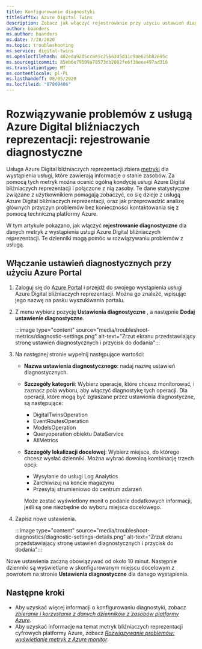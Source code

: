 ```yaml
---
title: Konfigurowanie diagnostyki
titleSuffix: Azure Digital Twins
description: Zobacz jak włączyć rejestrowanie przy użyciu ustawień diagnostycznych.
author: baanders
ms.author: baanders
ms.date: 7/28/2020
ms.topic: troubleshooting
ms.service: digital-twins
ms.openlocfilehash: 402eda92d5cc8e5c2566345d31c9ae625b82695c
ms.sourcegitcommit: 85eb6e79599a78573db2082fe6f3beee497ad316
ms.translationtype: MT
ms.contentlocale: pl-PL
ms.lasthandoff: 08/05/2020
ms.locfileid: "87809406"
---
```

# <a name="troubleshooting-azure-digital-twins-diagnostics-logging"></a>Rozwiązywanie problemów z usługą Azure Digital bliźniaczych reprezentacji: rejestrowanie diagnostyczne

Usługa Azure Digital bliźniaczych reprezentacji zbiera [metryki](troubleshoot-metrics.md) dla wystąpienia usługi, które zawierają informacje o stanie zasobów. Za pomocą tych metryk można ocenić ogólną kondycję usługi Azure Digital bliźniaczych reprezentacji i połączone z nią zasoby. Te dane statystyczne związane z użytkownikiem pomagają zobaczyć, co się dzieje z usługą Azure Digital bliźniaczych reprezentacji, oraz jak przeprowadzić analizę głównych przyczyn problemów bez konieczności kontaktowania się z pomocą techniczną platformy Azure.

W tym artykule pokazano, jak włączyć **rejestrowanie diagnostyczne** dla danych metryk z wystąpienia usługi Azure Digital bliźniaczych reprezentacji. Te dzienniki mogą pomóc w rozwiązywaniu problemów z usługą.

## <a name="turn-on-diagnostic-settings-with-the-azure-portal"></a>Włączanie ustawień diagnostycznych przy użyciu Azure Portal

1. Zaloguj się do [Azure Portal](https://portal.azure.com) i przejdź do swojego wystąpienia usługi Azure Digital bliźniaczych reprezentacji. Można go znaleźć, wpisując jego nazwę na pasku wyszukiwania portalu. 

2. Z menu wybierz pozycję **Ustawienia diagnostyczne** , a następnie **Dodaj ustawienie diagnostyczne**.

    :::image type="content" source="media/troubleshoot-metrics/diagnostic-settings.png" alt-text="Zrzut ekranu przedstawiający stronę ustawień diagnostycznych i przycisk do dodania":::

3. Na następnej stronie wypełnij następujące wartości:
     * **Nazwa ustawienia diagnostycznego**: nadaj nazwę ustawień diagnostycznych.
     * **Szczegóły kategorii**: Wybierz operacje, które chcesz monitorować, i zaznacz pola wyboru, aby włączyć diagnostykę tych operacji. Dla operacji, które mogą być zgłaszane przez ustawienia diagnostyczne, są następujące:
        - DigitalTwinsOperation
        - EventRoutesOperation
        - ModelsOperation
        - Queryoperation obiektu DataService
        - AllMetrics
     * **Szczegóły lokalizacji docelowej**: Wybierz miejsce, do którego chcesz wysłać dzienniki. Można wybrać dowolną kombinację trzech opcji:
        - Wysyłanie do usługi Log Analytics
        - Zarchiwizuj na koncie magazynu
        - Przesyłaj strumieniowo do centrum zdarzeń

        Może zostać wyświetlony monit o podanie dodatkowych informacji, jeśli są one niezbędne do wyboru miejsca docelowego.  
    
4. Zapisz nowe ustawienia. 

    :::image type="content" source="media/troubleshoot-diagnostics/diagnostic-settings-details.png" alt-text="Zrzut ekranu przedstawiający stronę ustawień diagnostycznych i przycisk do dodania":::

Nowe ustawienia zaczną obowiązywać od około 10 minut. Następnie dzienniki są wyświetlane w skonfigurowanym miejscu docelowym z powrotem na stronie **Ustawienia diagnostyczne** dla danego wystąpienia. 

## <a name="next-steps"></a>Następne kroki

* Aby uzyskać więcej informacji o konfigurowaniu diagnostyki, zobacz [*zbieranie i korzystanie z danych dzienników z zasobów platformy Azure*](../azure-monitor/platform/platform-logs-overview.md).
* Aby uzyskać informacje na temat metryk bliźniaczych reprezentacji cyfrowych platformy Azure, zobacz [*Rozwiązywanie problemów: wyświetlanie metryk z Azure monitor*](troubleshoot-metrics.md).
